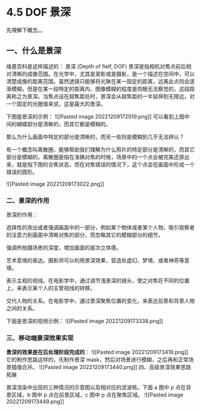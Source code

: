 
# 4.5 DOF 景深
先理解下概念。。
## 一、什么是景深

维基百科是这样描述的：
景深 (Depth of fielf, DOF) 景深是指相机对焦点前后相对清晰的成像范围。在光学中，尤其是录影或是摄影，是一个描述在空间中，可以清楚成像的距离范围。虽然透镜只能够将光聚在某一固定的距离，远离此点则会逐渐模糊，但是在某一段特定的距离内，图像模糊的程度是肉眼无法察觉的，这段距离称之为景深。当焦点设在超焦距处时，景深会从超焦距的一半延伸到无限远，对一个固定的光圈值来说，这是最大的景深。

下图是景深的示例：
![[Pasted image 20221209172919.png]]
可以看到上图中间的蝴蝶部分是清晰的，而其它都是模糊的。

那么为什么画面中特定的部分是清晰的，而另一些则是模糊到几乎无法辨认？

有一个概念叫离散圈，能够帮助我们理解为什么照片的特定部分是清晰的，而其它部分是模糊的，离散圈是指在准确对焦的时候，场景中的一个点会被完美还原出来，就是指下图的合焦状态，而在对焦错误的情况下，这个点会在画面中形成一个错误的圆形。

![[Pasted image 20221209173022.png]]
### 二、景深的作用

景深的作用：

选择性的突出或者强调画面中的一部分，例如某个物体或者某个人物，吸引观察者的注意力到画面中清晰对焦的部分，而忽略其它的模糊部分的细节。

强调所拍摄场景的深度，增加画面的层次立体感。

艺术意境的表达。摄影师可以利用景深效果，营造处虚幻、梦境、或者神奇等意境。

表示主观的视线。在电影学中，通过调节浅景深的镜头，使之对焦在不同的位置上，来表示某个人的主管视线的转移。

交代人物的关系。在电影学中，通过景深聚焦位置的变化，来表达前景和背景人物之间的关系。

下面是景深的视频示例：
![[Pasted image 20221209173338.png]]
### 三、移动端景深效果实现

**景深的效果是在后处理阶段完成的**：
![[Pasted image 20221209173418.png]]
它的制作思路这样的，先制作景深 mask，然后对场景进行模糊，之后再和正常场景插值合并。
![[Pasted image 20221209173440.png]]
四、高级景深效果思路拓展

景深渲染中出现的三种情况的示意图以及相对应的滤波核。下面 a 图中 p 点在背景区域，b 图中 p 点在前景区域，c 图中 p 点在聚焦区域。
![[Pasted image 20221209173449.png]]
